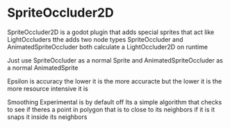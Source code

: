# SpriteOccluder2D
SpriteOccluder2D is a godot plugin that adds special sprites that act like LightOccluders
tthe adds two node types
SpriteOccluder and AnimatedSpriteOccluder
both calculate a LightOccluder2D
on runtime

Just use SpriteOccluder as a normal Sprite
and AnimatedSpriteOccluder as a normal AnimatedSprite

Epsilon is accuracy
the lower it is the more accuracte but the lower it is
the more resource intensive it is

Smoothing Experimental is by default off
Its a simple algorithm that checks to see if 
theres a point in polygon that is to close to its neighbors
if it is it snaps it inside its neighbors
